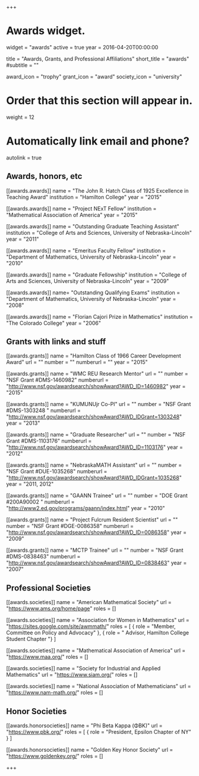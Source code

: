 +++
# Awards widget.
widget = "awards"
active = true
year = 2016-04-20T00:00:00

title = "Awards, Grants, and Professional Affiliations"
short_title = "awards"
#subtitle = ""

award_icon = "trophy"
grant_icon = "award"
society_icon = "university"
# Order that this section will appear in.
weight = 12

# Automatically link email and phone?
autolink = true

## Awards, honors, etc

[[awards.awards]]
 	name = "The John R. Hatch Class of 1925 Excellence in Teaching Award"
 	institution = "Hamilton College"
 	year = "2015"

[[awards.awards]]
 	name = "Project NExT Fellow"
 	institution = "Mathematical Association of America"
 	year = "2015"

[[awards.awards]]
 	name = "Outstanding Graduate Teaching Assistant"
 	institution = "College of Arts and Sciences, University of Nebraska-Lincoln"
 	year = "2011"

[[awards.awards]]
 	name = "Emeritus Faculty Fellow"
 	institution = "Department of Mathematics, University of Nebraska-Lincoln"
 	year = "2010"

[[awards.awards]]
 	name = "Graduate Fellowship"
 	institution = "College of Arts and Sciences, University of Nebraska-Lincoln"
 	year = "2009"

[[awards.awards]]
 	name= "Outstanding Qualifying Exams"
 	institution = "Department of Mathematics, University of Nebraska-Lincoln"
 	year = "2008"

[[awards.awards]]
	name = "Florian Cajori Prize in Mathematics"
	institution = "The Colorado College"
	year = "2006"

## Grants with links and stuff
[[awards.grants]]
	name = "Hamilton Class of 1966 Career Development Award"
	url =  ""
	number = ""
	numberurl = ""
	year = "2015"

[[awards.grants]]
	name = "WMC REU Research Mentor"
	url =  ""
	number = "NSF Grant #DMS-1460982"
	numberurl = "http://www.nsf.gov/awardsearch/showAward?AWD_ID=1460982"
	year = "2015"

[[awards.grants]]
	name = "KUMUNUjr Co-PI"
	url =  ""
	number = "NSF Grant #DMS-1303248 "
	numberurl = "http://www.nsf.gov/awardsearch/showAward?AWD_IDGrant=1303248"
	year = "2013"

[[awards.grants]]
	name = "Graduate Researcher"
	url =  ""
	number = "NSF Grant #DMS-1103176"
	numberurl = "http://www.nsf.gov/awardsearch/showAward?AWD_ID=1103176"
	year = "2012"


[[awards.grants]]
	name = "NebraskaMATH Assistant"
	url =  ""
	number = "NSF Grant #DUE-1035268"
	numberurl = "http://www.nsf.gov/awardsearch/showAward?AWD_IDGrant=1035268"
	year = "2011, 2012"

[[awards.grants]]
	name = "GAANN Trainee"
	url =  ""
	number = "DOE Grant #200A90002 "
	numberurl = "http://www2.ed.gov/programs/gaann/index.html"
	year = "2010"

[[awards.grants]]
	name = "Project Fulcrum Resident Scientist"
	url =  ""
	number = "NSF Grant #DGE-0086358"
	numberurl = "http://www.nsf.gov/awardsearch/showAward?AWD_ID=0086358"
	year = "2009"

[[awards.grants]]
	name = "MCTP Trainee"
	url =  ""
	number = "NSF Grant #DMS-0838463"
	numberurl = "http://www.nsf.gov/awardsearch/showAward?AWD_ID=0838463"
	year = "2007"

## Professional Societies

[[awards.societies]]
	name = "American Mathematical Society"
	url =  "https://www.ams.org/home/page"
	roles = []

[[awards.societies]]
	name = "Association for Women in Mathematics"
	url =  "https://sites.google.com/site/awmmath/"
	roles = [ { role = "Member, Committee on Policy and Advocacy" }, { role = " Advisor, Hamilton College Student Chapter "} ]

[[awards.societies]]
	name = "Mathematical Association of America"
	url =  "https://www.maa.org/"
	roles = []

[[awards.societies]]
	name = "Society for Industrial and Applied Mathematics"
	url =  "https://www.siam.org/"
	roles = []

[[awards.societies]]
	name = "National Association of Mathematicians"
	url =  "https://www.nam-math.org/"
	roles = []

## Honor Societies

[[awards.honorsocieties]]
	name = "Phi Beta Kappa (ΦBK)"
	url = "https://www.pbk.org/"
	roles = [ { role = "President, Epsilon Chapter of NY" } ]

[[awards.honorsocieties]]
	name = "Golden Key Honor Society"
	url = "https://www.goldenkey.org/"
	roles = []

+++

<!-- 
<!-- ## Grant-Supported Activity
<ul class="fa-ul">
<li><i class="fa-li fa fa-trophy"></i>  Discovery-Based Algebra Activities, Hamilton Class of 1966 Career Development Award Summer 2016</li>
<li><i class="fa-li fa fa-trophy"></i>  WMC REU Research Mentor, NSF Grant #DMS-1460982 Summer 2015</li>
<li><i class="fa-li fa fa-trophy"></i>  KUMUNUjr Co-PI, NSF Grant #DMS-1303248 S 2013</li>
<li><i class="fa-li fa fa-trophy"></i>  Graduate Researcher, NSF Grant #DMS-1103176 S 2012</li>
<li><i class="fa-li fa fa-trophy"></i>  GAANN Trainee, DOE Grant #200A90002 Summer–F 2010</li>
<li><i class="fa-li fa fa-trophy"></i>  NebraskaMATH Assistant, NSF Grant #DUE-1035268 Summer 2011, 2012; F 2012</li>
<li><i class="fa-li fa fa-trophy"></i>  Project Fulcrum Resident Scientist, NSF Grant #DGE-0086358 F 2009–S 2010</li>
<li><i class="fa-li fa fa-trophy"></i>  MCTP Trainee, NSF Grant #DMS-0838463 Summer 2007–Summer 2008</li>
</ul> -->
<!-- 
## Professional Memberships and Honor Societies
<ul class="fa-ul">
<li><i class = "fa-li fa fa-university"></i> American Mathematical Society</li>
<li><i class = "fa-li fa fa-university"></i>Association for Women in Mathematics</li>
    <ul class="fa-ul"><li><i class = "fa-li fa fa-angle-right"></i>Member, Policy and Advocacy Committee</li></ul>
<li><i class = "fa-li fa fa-university"></i>Mathematics Association of America</li>
<li><i class = "fa-li fa fa-university"></i> Society for Industrial and Applied Mathematics</li>
<li><i class = "fa-li fa fa-university"></i> National Association of Mathematicians</li>
<li><i class = "fa-li fa fa-key"></i> Golden Key Honor Society</li>
<li><i class = "fa-li fa fa-key"></i>Phi Beta Kappa (ΦBK)</li>
    <ul class="fa-ul"><li><i class = "fa-li fa fa-angle-right"></i>President, Epsilon Chapter of New York</li>
</ul>
 -->